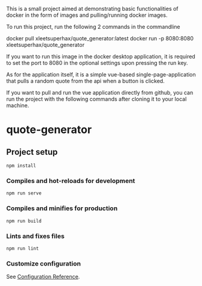 This is a small project aimed at demonstrating basic functionalities of docker in the form of images and pulling/running docker images.

To run this project, run the following 2 commands in the commandline

docker pull xleetsuperhax/quote_generator:latest
docker run -p 8080:8080 xleetsuperhax/quote_generator

If you want to run this image in the docker desktop application, it is required to set the port to 8080 in the optional settings upon pressing the run key.

As for the application itself, it is a simple vue-based single-page-application that pulls a random quote from the api when a button is clicked.

If you want to pull and run the vue application directly from github, you can run the project with the following commands after cloning it to your local machine.

# quote-generator

## Project setup
```
npm install
```

### Compiles and hot-reloads for development
```
npm run serve
```

### Compiles and minifies for production
```
npm run build
```

### Lints and fixes files
```
npm run lint
```

### Customize configuration
See [Configuration Reference](https://cli.vuejs.org/config/).
